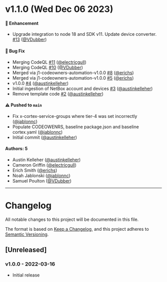 # v1.1.0 (Wed Dec 06 2023)

#### 🚀 Enhancement

- Upgrade integration to node 18 and SDK v11. Update device converter. [#13](https://github.com/JupiterOne/graph-netbox/pull/13) ([@VDubber](https://github.com/VDubber))

#### 🐛 Bug Fix

- Merging CodeQL [#11](https://github.com/JupiterOne/graph-netbox/pull/11) ([@electricgull](https://github.com/electricgull))
- Merging CodeQL [#10](https://github.com/JupiterOne/graph-netbox/pull/10) ([@VDubber](https://github.com/VDubber))
- Merged via j1-codeowners-automation-v1.0.0 [#8](https://github.com/JupiterOne/graph-netbox/pull/8) ([@erichs](https://github.com/erichs))
- Merged via j1-codeowners-automation-v1.0.0 [#5](https://github.com/JupiterOne/graph-netbox/pull/5) ([@erichs](https://github.com/erichs))
- v1.0.0 [#4](https://github.com/JupiterOne/graph-netbox/pull/4) ([@austinkelleher](https://github.com/austinkelleher))
- Initial ingestion of NetBox account and devices [#3](https://github.com/JupiterOne/graph-netbox/pull/3) ([@austinkelleher](https://github.com/austinkelleher))
- Remove template code [#2](https://github.com/JupiterOne/graph-netbox/pull/2) ([@austinkelleher](https://github.com/austinkelleher))

#### ⚠️ Pushed to `main`

- Fix x-cortex-service-groups where tier-4 was set incorrectly ([@jablonnc](https://github.com/jablonnc))
- Populate CODEOWENRS, baseline package.json and baseline cortex.yaml ([@jablonnc](https://github.com/jablonnc))
- Initial commit ([@austinkelleher](https://github.com/austinkelleher))

#### Authors: 5

- Austin Kelleher ([@austinkelleher](https://github.com/austinkelleher))
- Cameron Griffin ([@electricgull](https://github.com/electricgull))
- Erich Smith ([@erichs](https://github.com/erichs))
- Noah Jablonski ([@jablonnc](https://github.com/jablonnc))
- Samuel Poulton ([@VDubber](https://github.com/VDubber))

---

# Changelog

All notable changes to this project will be documented in this file.

The format is based on [Keep a Changelog](https://keepachangelog.com/en/1.0.0/),
and this project adheres to
[Semantic Versioning](https://semver.org/spec/v2.0.0.html).

## [Unreleased]

### v1.0.0 - 2022-03-16

- Initial release
